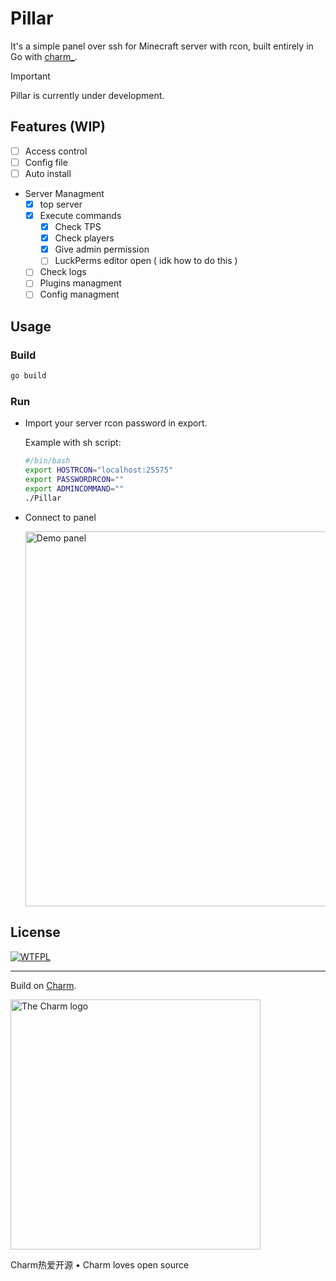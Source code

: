 # Pillar 
It's a simple panel over ssh for Minecraft server with rcon, built entirely in Go with [charm_](https://charm.sh/).


> [!IMPORTANT]
> Pillar is currently under development.

## Features (WIP)
- [ ] Access control
- [ ] Config file
- [ ] Auto install
- Server Managment
    - [x] top server 
    - [x] Execute commands 
        - [x] Check TPS
        - [x] Check players
        - [x] Give admin permission
        - [ ] LuckPerms editor open ( idk how to do this )
    - [ ] Check logs
    - [ ] Plugins managment
    - [ ] Config managment

## Usage
### Build
```bash
go build
```
### Run
- Import your server rcon password in export.
  
  Example with sh script:
  ```bash
  #/bin/bash
  export HOSTRCON="localhost:25575"
  export PASSWORDRCON=""
  export ADMINCOMMAND=""
  ./Pillar
  ```
- Connect to panel
  
  <img alt="Demo panel" src="https://raw.githubusercontent.com/alozoBack/mcpanel/refs/heads/main/demo.gif" width="600" />

## License
[![WTFPL](http://www.wtfpl.net/download/wtfpl-badge-3/)](https://github.com/alozoBack/mcpanel/raw/main/LICENSE)

---

Build on [Charm](https://charm.sh).

<a href="https://charm.sh/"><img alt="The Charm logo" src="https://stuff.charm.sh/charm-badge.jpg" width="400"></a>

Charm热爱开源 • Charm loves open source

